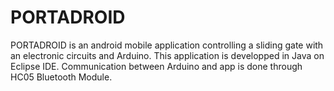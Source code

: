 # PORTADROID
PORTADROID is an android mobile application controlling a sliding gate with an electronic circuits and Arduino.
This application is developped in Java on Eclipse IDE.
Communication between Arduino and app is done through HC05 Bluetooth Module.
